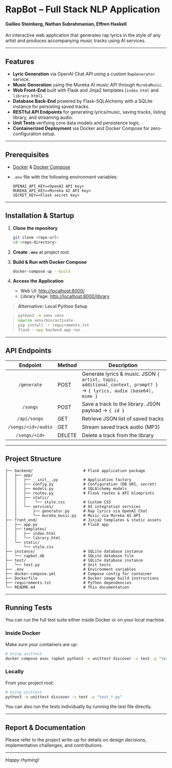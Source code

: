 # RapBot – Full Stack NLP Application

#### Galileo Steinberg, Nathan Subrahmanian, Effren Haskell

An interactive web application that generates rap lyrics in the style of any artist and produces accompanying music tracks using AI services.

---

## Features

- **Lyric Generation** via OpenAI Chat API using a custom `RapGenerator` service.
- **Music Generation** using the Mureka AI music API through `MurekaMusic`.
- **Web Front-End** built with Flask and Jinja2 templates (`index.html` and `library.html`).
- **Database Back-End** powered by Flask-SQLAlchemy with a SQLite instance for persisting saved tracks.
- **RESTful API Endpoints** for generating lyrics/music, saving tracks, listing library, and streaming audio.
- **Unit Tests** verifying core data models and persistence logic.
- **Containerized Deployment** via Docker and Docker Compose for zero-configuration setup.

---

## Prerequisites

- [Docker](https://www.docker.com/) & [Docker Compose](https://docs.docker.com/compose/)
- `.env` file with the following environment variables:

  ```shell
  OPENAI_API_KEY=<OpenAI API key>
  MUREKA_API_KEY=<Mureka AI API key>
  SECRET_KEY=<Flask secret key>
---

## Installation & Startup

1. **Clone the repository**

   ```bash
   git clone <repo-url>
   cd <repo-directory>
   ```

2. **Create `.env`** at project root.

3. **Build & Run with Docker Compose**

   ```bash
   docker-compose up --build
   ```

4. **Access the Application**

   * Web UI: [http://localhost:8000/](http://localhost:8000/)
   * Library Page: [http://localhost:8000/library](http://localhost:8000/library)

> **Alternative: Local Python Setup**

> ```bash
> python3 -m venv venv
> source venv/bin/activate
> pip install -r requirements.txt
> flask --app backend.app run
> ```

---

## API Endpoints

|      Endpoint       | Method | Description                                                                                                         |
|:-------------------:|--------|---------------------------------------------------------------------------------------------------------------------|
|     `/generate`     | POST   | Generate lyrics & music. JSON `{ artist, topic, additional_context, prompt? }` → `{ lyrics, audio (base64), mime }` |
|      `/songs`       | POST   | Save a track to the library. JSON payload → `{ id }`                                                                |
|    `/api/songs`     | GET    | Retrieve JSON list of saved tracks                                                                                  |
| `/songs/<id>/audio` | GET    | Stream saved track audio (MP3)                                                                                      |
|    `/songs/<id>`    | DELETE | Delete a track from the library                                                                                     |

---

## Project Structure

```
├── backend/                      # Flask application package
│   ├── app/
│   │   ├── __init__.py           # Application factory
│   │   ├── config.py             # Configuration (DB URI, secret)
│   │   ├── models.py             # SQLAlchemy models
│   │   ├── routes.py             # Flask routes & API blueprints
│   │   ├── static/           
│   │   │    └── style.css        # Custom CSS
│   │   └── services/             # AI integration services
│   │       ├── generator.py      # Rap lyrics via OpenAI Chat
│   │       └── mureka_music.py   # Music via Mureka AI API
├── front_end/                    # Jinja2 templates & static assets
│   ├── app.py                    # Flask app
│   ├── templates/
│   │   ├── index.html
│   │   └── library.html
│   └── static/
│       └── style.css
├── instance/                     # SQLite database instance
│   └── rapbot.db                 # SQLite database file
├── test/                         # SQLite database instance
│   └── test.py                   # Unit tests
├── .env                          # Environment variables
├── docker-compose.yml            # Compose config for container
├── Dockerfile                    # Docker image build instructions
├── requirements.txt              # Python dependencies
└── README.md                     # This documentation
```

---

## Running Tests

You can run the full test suite either inside Docker or on your local machine.

### Inside Docker

Make sure your containers are up:

```bash
# Using unittest
docker compose exec rapbot python3 -m unittest discover -s test -p "test_*.py"
```

### Locally
From your project root:
```bash
# Using unittest
python3 -m unittest discover -s test -p "test_*.py"
```
You can also run the tests individually by running the test file directly.


---

## Report & Documentation

Please refer to the project write-up for details on design decisions, implementation challenges, and contributions.

---

*Happy rhyming!*
